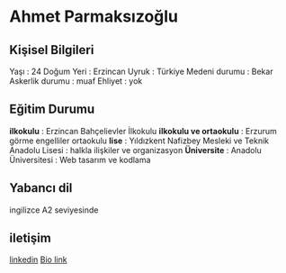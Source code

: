 # Ahmet Parmaksızoğlu 
## Kişisel Bilgileri 
Yaşı : 24 
Doğum Yeri : Erzincan
Uyruk : Türkiye 
Medeni durumu : Bekar 
Askerlik durumu : muaf
Ehliyet : yok 
## Eğitim Durumu 
**ilkokulu** : Erzincan Bahçelievler İlkokulu
**ilkokulu ve ortaokulu** : Erzurum görme engelliler ortaokulu
**lise** : Yıldızkent Nafizbey Mesleki ve Teknik Anadolu Lisesi : halkla ilişkiler ve organizasyon
**Üniversite** : Anadolu Üniversitesi : Web tasarım ve kodlama 
## Yabancı dil 
ingilizce A2 seviyesinde 
## iletişim
[linkedin](https://www.linkedin.com/in/ahmetpar1/)
[Bio link](https://ahmetpar1.tabbs.co/)
